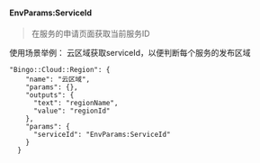 #### EnvParams:ServiceId

> 在服务的申请页面获取当前服务ID

使用场景举例：
云区域获取serviceId，以便判断每个服务的发布区域
```
"Bingo::Cloud::Region": {
    "name": "云区域",
    "params": {},
    "outputs": {
      "text": "regionName",
      "value": "regionId"
    },
    "params": {
      "serviceId": "EnvParams:ServiceId"
    }
  }
```